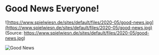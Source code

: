 # Good News Everyone!


![https://www.spielwiesn.de/sites/default/files/2020-05/good-news.jpg](https://www.spielwiesn.de/sites/default/files/2020-05/good-news.jpg)
(Source: https://www.spielwiesn.de/sites/default/files/2020-05/good-news.jpg) 

![Good News](https://motionandmomentum.files.wordpress.com/2017/10/5181a5b8-6e3d-466f-9cea-8f900375fd42-720-000000640b9c2bac.gif)


